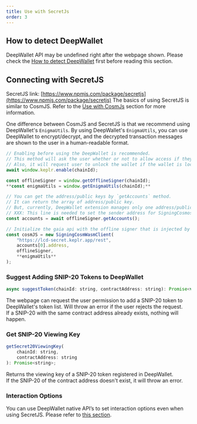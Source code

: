 ```yaml
---
title: Use with SecretJs
order: 3
---
```


## How to detect DeepWallet
DeepWallet API may be undefined right after the webpage shown.
Please check the [How to detect DeepWallet](./README.md#how-to-detect-keplr) first before reading this section.

## Connecting with SecretJS

SecretJS link: [https://www.npmjs.com/package/secretjs](https://www.npmjs.com/package/secretjs)
The basics of using SecretJS is similar to CosmJS. Refer to the [Use with CosmJs](./cosmjs) section for more information.  
  
One difference between CosmJS and SecretJS is that we recommend using DeepWallet's `EnigmaUtils`.
By using DeepWallet's `EnigmaUtils`, you can use DeepWallet to encrypt/decrypt, and the decrypted transaction messages are shown to the user in a human-readable format.

```javascript
// Enabling before using the DeepWallet is recommended.
// This method will ask the user whether or not to allow access if they haven't visited this website.
// Also, it will request user to unlock the wallet if the wallet is locked.
await window.keplr.enable(chainId);

const offlineSigner = window.getOfflineSigner(chainId);
**const enigmaUtils = window.getEnigmaUtils(chainId);**

// You can get the address/public keys by `getAccounts` method.
// It can return the array of address/public key.
// But, currently, DeepWallet extension manages only one address/public key pair.
// XXX: This line is needed to set the sender address for SigningCosmosClient.
const accounts = await offlineSigner.getAccounts();

// Initialize the gaia api with the offline signer that is injected by DeepWallet extension.
const cosmJS = new SigningCosmWasmClient(
    "https://lcd-secret.keplr.app/rest",
    accounts[0].address,
    offlineSigner,
    **enigmaUtils**
);
```

### Suggest Adding SNIP-20 Tokens to DeepWallet

```javascript
async suggestToken(chainId: string, contractAddress: string): Promise<void>
```

The webpage can request the user permission to add a SNIP-20 token to DeepWallet's token list. Will throw an error if the user rejects the request.  
If a SNIP-20 with the same contract address already exists, nothing will happen.

### Get SNIP-20 Viewing Key
```javascript
getSecret20ViewingKey(
    chainId: string,
    contractAddress: string
): Promise<string>;
```
Returns the viewing key of a SNIP-20 token registered in DeepWallet.  
If the SNIP-20 of the contract address doesn't exist, it will throw an error.

### Interaction Options
You can use DeepWallet native API’s to set interaction options even when using SecretJS. Please refer to [this section](./#interaction-options).
